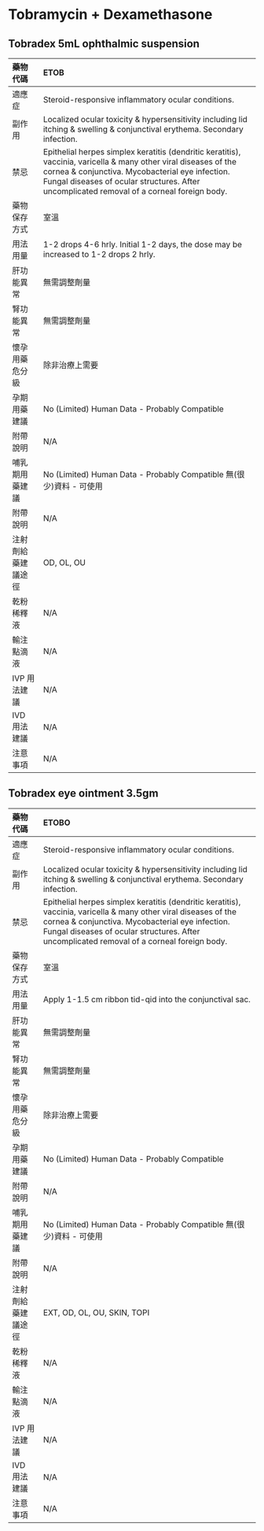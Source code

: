 # Tobramycin + Dexamethasone

## Tobradex 5mL ophthalmic suspension

| 藥物代碼           | ETOB                                                                                                                                                                                                                                                              |
|:-------------------|:------------------------------------------------------------------------------------------------------------------------------------------------------------------------------------------------------------------------------------------------------------------|
| 適應症             | Steroid-responsive inflammatory ocular conditions.                                                                                                                                                                                                                |
| 副作用             | Localized ocular toxicity & hypersensitivity including lid itching & swelling & conjunctival erythema. Secondary infection.                                                                                                                                       |
| 禁忌               | Epithelial herpes simplex keratitis (dendritic keratitis), vaccinia, varicella & many other viral diseases of the cornea & conjunctiva. Mycobacterial eye infection. Fungal diseases of ocular structures. After uncomplicated removal of a corneal foreign body. |
| 藥物保存方式       | 室溫                                                                                                                                                                                                                                                              |
| 用法用量           | 1-2 drops 4-6 hrly. Initial 1-2 days, the dose may be increased to 1-2 drops 2 hrly.                                                                                                                                                                              |
| 肝功能異常         | 無需調整劑量                                                                                                                                                                                                                                                      |
| 腎功能異常         | 無需調整劑量                                                                                                                                                                                                                                                      |
| 懷孕用藥危分級     | 除非治療上需要                                                                                                                                                                                                                                                    |
| 孕期用藥建議       | No (Limited) Human Data - Probably Compatible                                                                                                                                                                                                                     |
| 附帶說明           | N/A                                                                                                                                                                                                                                                               |
| 哺乳期用藥建議     | No (Limited) Human Data - Probably Compatible 無(很少)資料 - 可使用                                                                                                                                                                                               |
| 附帶說明           | N/A                                                                                                                                                                                                                                                               |
| 注射劑給藥建議途徑 | OD, OL, OU                                                                                                                                                                                                                                                        |
| 乾粉稀釋液         | N/A                                                                                                                                                                                                                                                               |
| 輸注點滴液         | N/A                                                                                                                                                                                                                                                               |
| IVP 用法建議       | N/A                                                                                                                                                                                                                                                               |
| IVD 用法建議       | N/A                                                                                                                                                                                                                                                               |
| 注意事項           | N/A                                                                                                                                                                                                                                                               |

## Tobradex eye ointment 3.5gm

| 藥物代碼           | ETOBO                                                                                                                                                                                                                                                             |
|:-------------------|:------------------------------------------------------------------------------------------------------------------------------------------------------------------------------------------------------------------------------------------------------------------|
| 適應症             | Steroid-responsive inflammatory ocular conditions.                                                                                                                                                                                                                |
| 副作用             | Localized ocular toxicity & hypersensitivity including lid itching & swelling & conjunctival erythema. Secondary infection.                                                                                                                                       |
| 禁忌               | Epithelial herpes simplex keratitis (dendritic keratitis), vaccinia, varicella & many other viral diseases of the cornea & conjunctiva. Mycobacterial eye infection. Fungal diseases of ocular structures. After uncomplicated removal of a corneal foreign body. |
| 藥物保存方式       | 室溫                                                                                                                                                                                                                                                              |
| 用法用量           | Apply 1-1.5 cm ribbon tid-qid into the conjunctival sac.                                                                                                                                                                                                          |
| 肝功能異常         | 無需調整劑量                                                                                                                                                                                                                                                      |
| 腎功能異常         | 無需調整劑量                                                                                                                                                                                                                                                      |
| 懷孕用藥危分級     | 除非治療上需要                                                                                                                                                                                                                                                    |
| 孕期用藥建議       | No (Limited) Human Data - Probably Compatible                                                                                                                                                                                                                     |
| 附帶說明           | N/A                                                                                                                                                                                                                                                               |
| 哺乳期用藥建議     | No (Limited) Human Data - Probably Compatible 無(很少)資料 - 可使用                                                                                                                                                                                               |
| 附帶說明           | N/A                                                                                                                                                                                                                                                               |
| 注射劑給藥建議途徑 | EXT, OD, OL, OU, SKIN, TOPI                                                                                                                                                                                                                                       |
| 乾粉稀釋液         | N/A                                                                                                                                                                                                                                                               |
| 輸注點滴液         | N/A                                                                                                                                                                                                                                                               |
| IVP 用法建議       | N/A                                                                                                                                                                                                                                                               |
| IVD 用法建議       | N/A                                                                                                                                                                                                                                                               |
| 注意事項           | N/A                                                                                                                                                                                                                                                               |


